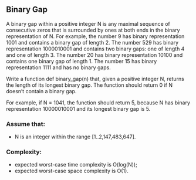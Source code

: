 ## Binary Gap

A binary gap within a positive integer N is any maximal sequence of consecutive zeros that is surrounded by ones at both ends in the binary representation of N. For example, the number 9 has binary representation 1001 and contains a binary gap of length 2. The number 529 has binary representation 1000010001 and contains two binary gaps: one of length 4 and one of length 3. The number 20 has binary representation 10100 and contains one binary gap of length 1. The number 15 has binary representation 1111 and has no binary gaps.

Write a function def binary_gap(n) that, given a positive integer N, returns the length of its longest binary gap. The function should return 0 if N doesn’t contain a binary gap.

For example, if N = 1041, the function should return 5, because N has binary representation 10000010001 and its longest binary gap is 5.

### Assume that:

* N is an integer within the range [1..2,147,483,647].

### Complexity:

* expected worst-case time complexity is O(log(N));
* expected worst-case space complexity is O(1).

